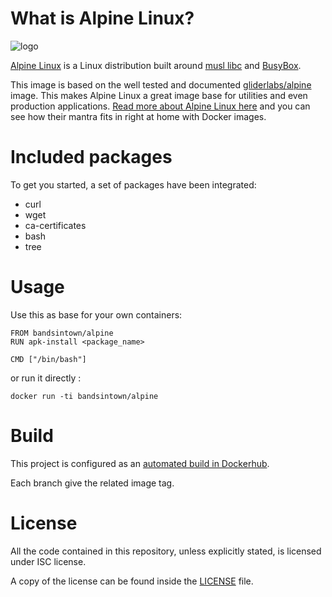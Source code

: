# What is Alpine Linux?

![logo](logo.png)

[Alpine Linux](http://alpinelinux.org/) is a Linux distribution built around [musl libc](http://www.musl-libc.org/) and [BusyBox](http://www.busybox.net/).

This image is based on the well tested and documented [gliderlabs/alpine](http://gliderlabs.viewdocs.io/docker-alpine/) image.
This makes Alpine Linux a great image base for utilities and even production applications. [Read more about Alpine Linux here](https://www.alpinelinux.org/about/) and you can see how their mantra fits in right at home with Docker images.

# Included packages

To get you started, a set of packages have been integrated:

- curl
- wget
- ca-certificates
- bash
- tree

# Usage

Use this as base for your own containers:

```
FROM bandsintown/alpine
RUN apk-install <package_name>

CMD ["/bin/bash"]
```

or run it directly :

```
docker run -ti bandsintown/alpine
```

# Build

This project is configured as an [automated build in Dockerhub](https://hub.docker.com/r/bandsintown/alpine/).

Each branch give the related image tag.  

# License

All the code contained in this repository, unless explicitly stated, is
licensed under ISC license.

A copy of the license can be found inside the [LICENSE](LICENSE) file.
